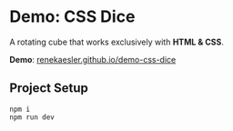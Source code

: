 # Demo: CSS Dice

A rotating cube that works exclusively with **HTML & CSS**. 

**Demo**: [renekaesler.github.io/demo-css-dice](https://renekaesler.github.io/demo-css-dice)


## Project Setup

```
npm i
npm run dev
```

